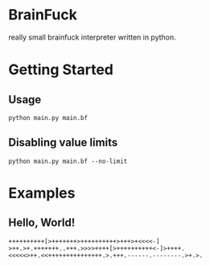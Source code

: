 # BrainFuck
really small brainfuck interpreter written in python.

# Getting Started
## Usage
```
python main.py main.bf
```

## Disabling value limits
```
python main.py main.bf --no-limit
```

# Examples
## Hello, World!
```
++++++++++[>+++++++>++++++++++>+++>+<<<<-]
>++.>+.+++++++..+++.>>>>++++[>++++++++++<-]>++++.
<<<<<>++.<<+++++++++++++++.>.+++.------.--------.>+.>.
```
